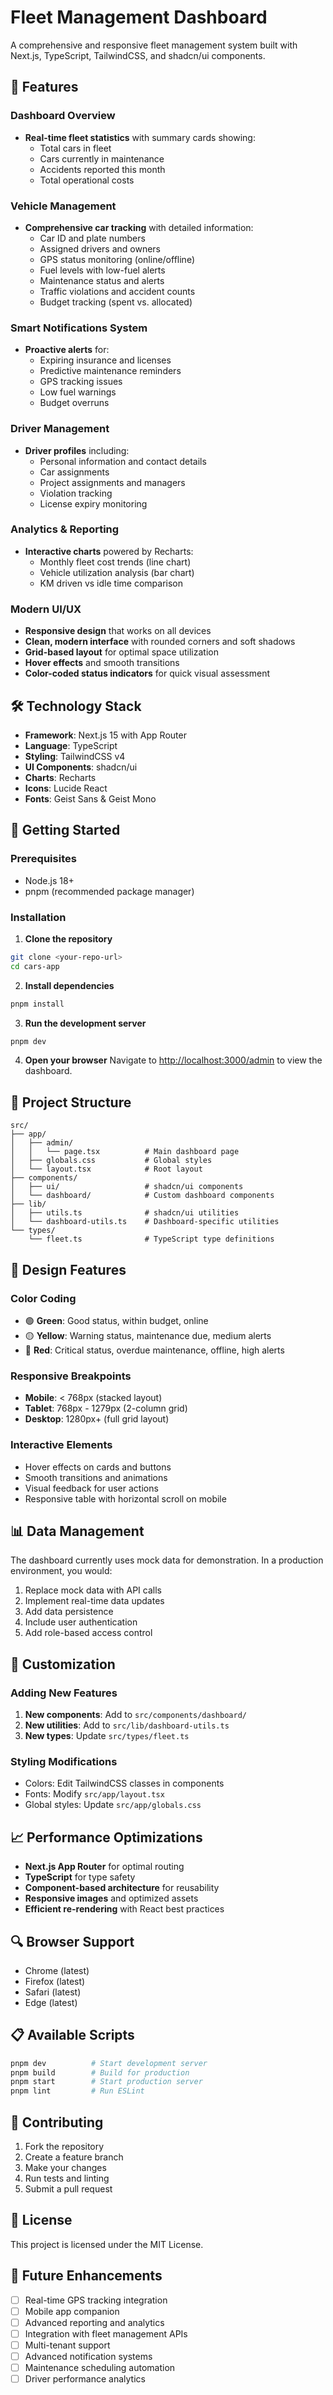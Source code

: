 # Fleet Management Dashboard

A comprehensive and responsive fleet management system built with Next.js, TypeScript, TailwindCSS, and shadcn/ui components.

## 🚗 Features

### Dashboard Overview
- **Real-time fleet statistics** with summary cards showing:
  - Total cars in fleet
  - Cars currently in maintenance
  - Accidents reported this month
  - Total operational costs

### Vehicle Management
- **Comprehensive car tracking** with detailed information:
  - Car ID and plate numbers
  - Assigned drivers and owners
  - GPS status monitoring (online/offline)
  - Fuel levels with low-fuel alerts
  - Maintenance status and alerts
  - Traffic violations and accident counts
  - Budget tracking (spent vs. allocated)

### Smart Notifications System
- **Proactive alerts** for:
  - Expiring insurance and licenses
  - Predictive maintenance reminders
  - GPS tracking issues
  - Low fuel warnings
  - Budget overruns

### Driver Management
- **Driver profiles** including:
  - Personal information and contact details
  - Car assignments
  - Project assignments and managers
  - Violation tracking
  - License expiry monitoring

### Analytics & Reporting
- **Interactive charts** powered by Recharts:
  - Monthly fleet cost trends (line chart)
  - Vehicle utilization analysis (bar chart)
  - KM driven vs idle time comparison

### Modern UI/UX
- **Responsive design** that works on all devices
- **Clean, modern interface** with rounded corners and soft shadows
- **Grid-based layout** for optimal space utilization
- **Hover effects** and smooth transitions
- **Color-coded status indicators** for quick visual assessment

## 🛠️ Technology Stack

- **Framework**: Next.js 15 with App Router
- **Language**: TypeScript
- **Styling**: TailwindCSS v4
- **UI Components**: shadcn/ui
- **Charts**: Recharts
- **Icons**: Lucide React
- **Fonts**: Geist Sans & Geist Mono

## 🚀 Getting Started

### Prerequisites
- Node.js 18+ 
- pnpm (recommended package manager)

### Installation

1. **Clone the repository**
```bash
git clone <your-repo-url>
cd cars-app
```

2. **Install dependencies**
```bash
pnpm install
```

3. **Run the development server**
```bash
pnpm dev
```

4. **Open your browser**
Navigate to [http://localhost:3000/admin](http://localhost:3000/admin) to view the dashboard.

## 📁 Project Structure

```
src/
├── app/
│   ├── admin/
│   │   └── page.tsx          # Main dashboard page
│   ├── globals.css           # Global styles
│   └── layout.tsx            # Root layout
├── components/
│   ├── ui/                   # shadcn/ui components
│   └── dashboard/            # Custom dashboard components
├── lib/
│   ├── utils.ts              # shadcn/ui utilities
│   └── dashboard-utils.ts    # Dashboard-specific utilities
└── types/
    └── fleet.ts              # TypeScript type definitions
```

## 🎨 Design Features

### Color Coding
- 🟢 **Green**: Good status, within budget, online
- 🟡 **Yellow**: Warning status, maintenance due, medium alerts
- 🔴 **Red**: Critical status, overdue maintenance, offline, high alerts

### Responsive Breakpoints
- **Mobile**: < 768px (stacked layout)
- **Tablet**: 768px - 1279px (2-column grid)
- **Desktop**: 1280px+ (full grid layout)

### Interactive Elements
- Hover effects on cards and buttons
- Smooth transitions and animations
- Visual feedback for user actions
- Responsive table with horizontal scroll on mobile

## 📊 Data Management

The dashboard currently uses mock data for demonstration. In a production environment, you would:

1. Replace mock data with API calls
2. Implement real-time data updates
3. Add data persistence
4. Include user authentication
5. Add role-based access control

## 🔧 Customization

### Adding New Features
1. **New components**: Add to `src/components/dashboard/`
2. **New utilities**: Add to `src/lib/dashboard-utils.ts`
3. **New types**: Update `src/types/fleet.ts`

### Styling Modifications
- Colors: Edit TailwindCSS classes in components
- Fonts: Modify `src/app/layout.tsx`
- Global styles: Update `src/app/globals.css`

## 📈 Performance Optimizations

- **Next.js App Router** for optimal routing
- **TypeScript** for type safety
- **Component-based architecture** for reusability
- **Responsive images** and optimized assets
- **Efficient re-rendering** with React best practices

## 🔍 Browser Support

- Chrome (latest)
- Firefox (latest)
- Safari (latest)
- Edge (latest)

## 📋 Available Scripts

```bash
pnpm dev          # Start development server
pnpm build        # Build for production
pnpm start        # Start production server
pnpm lint         # Run ESLint
```

## 🤝 Contributing

1. Fork the repository
2. Create a feature branch
3. Make your changes
4. Run tests and linting
5. Submit a pull request

## 📄 License

This project is licensed under the MIT License.

## 🎯 Future Enhancements

- [ ] Real-time GPS tracking integration
- [ ] Mobile app companion
- [ ] Advanced reporting and analytics
- [ ] Integration with fleet management APIs
- [ ] Multi-tenant support
- [ ] Advanced notification systems
- [ ] Maintenance scheduling automation
- [ ] Driver performance analytics
